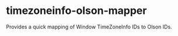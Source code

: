 timezoneinfo-olson-mapper
=========================

Provides a quick mapping of Window TimeZoneInfo IDs to Olson IDs.
